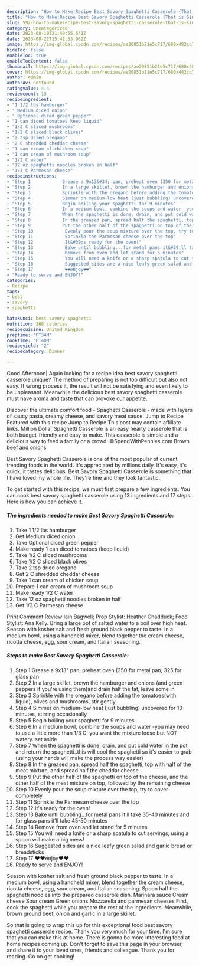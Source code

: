 ```yaml
---
description: "How to Make|Recipe Best Savory Spaghetti Casserole {That is Simple"
title: "How to Make|Recipe Best Savory Spaghetti Casserole {That is Simple"
slug: 592-how-to-makerecipe-best-savory-spaghetti-casserole-that-is-simple
category: Uncategorized
date: 2023-08-10T21:40:55.541Z
date: 2023-08-22T15:42:53.962Z
image: https://img-global.cpcdn.com/recipes/ae20851b21e5c717/680x482cq70/best-savory-spaghetti-casserole-recipe-main-photo.jpg
hideToc: false
enableToc: true
enableTocContent: false
thumbnail: https://img-global.cpcdn.com/recipes/ae20851b21e5c717/680x482cq70/best-savory-spaghetti-casserole-recipe-main-photo.jpg
cover: https://img-global.cpcdn.com/recipes/ae20851b21e5c717/680x482cq70/best-savory-spaghetti-casserole-recipe-main-photo.jpg
author: Admin
authorAv: notfound
ratingvalue: 4.4
reviewcount: 13
recipeingredient:
- "1 1/2 lbs hamburger"
- " Medium diced onion"
- " Optional diced green pepper"
- "1 can diced tomatoes keep liquid"
- "1/2 C sliced mushrooms"
- "1/2 C sliced black olives"
- "2 tsp dried oregano"
- "2 C shredded cheddar cheese"
- "1 can cream of chicken soup"
- "1 can cream of mushroom soup"
- "1/2 C water"
- "12 oz spaghetti noodles broken in half"
- "1/3 C Parmesan cheese"
recipeinstructions:
- "Step 1            Grease a 9x13&#34; pan, preheat oven (350 for metal pan, 325 for glass pan"
- "Step 2            In a large skillet, brown the hamburger and onions (and green peppers if you&#39;re using them)and drain half the fat, leave some in"
- "Step 3            Sprinkle with the oregano before adding the tomatoes(with liquid), olives and mushrooms, stir gently"
- "Step 4            Simmer on medium-low heat (just bubbling) uncovered for 10 minutes, stirring occasionally"
- "Step 5            Begin boiling your spaghetti for 9 minutes"
- "Step 6            In a medium bowl, combine the soups and water -you may need to use a little more than 1/3 C, you want the mixture loose but NOT watery..set aside"
- "Step 7            When the spaghetti is done, drain, and put cold water in the pot and return the spaghetti..this will cool the spaghetti so it&#39;s easier to grab (using your hands will make the process way easier)"
- "Step 8            In the greased pan, spread half the spaghetti, top with half of the meat mixture, and spread half the cheddar cheese"
- "Step 9            Put the other half of the spaghetti on top of the cheese, and the other half of the meat mixture on top, followed by the remaining cheese"
- "Step 10            Evenly pour the soup mixture over the top, try to cover completely"
- "Step 11            Sprinkle the Parmesan cheese over the top"
- "Step 12            It&#39;s ready for the oven!"
- "Step 13            Bake until bubbling...for metal pans it&#39;ll take 35-40 minutes and for glass pans it&#39;ll take 45-50 minutes"
- "Step 14            Remove from oven and let stand for 5 minutes"
- "Step 15            You will need a knife or a sharp spatula to cut servings, using a spoon will make a big mess!"
- "Step 16            Suggested sides are a nice leafy green salad and garlic bread or breadsticks"
- "Step 17            ❤️❤️enjoy❤️❤️"
- "Ready to serve and ENJOY!"
categories:
- Recipe
tags:
- best
- savory
- spaghetti

katakunci: best savory spaghetti 
nutrition: 268 calories
recipecuisine: United Kingdom
preptime: "PT34M"
cooktime: "PT40M"
recipeyield: "2"
recipecategory: Dinner

---
```



Good Afternoon| Again looking for a recipe idea best savory spaghetti casserole unique? The method of preparing is not too difficult but also not easy. If wrong process it, the result will not be satisfying and even likely to be unpleasant. Meanwhile the delicious best savory spaghetti casserole must have aroma and taste that can provoke our appetite.





Discover the ultimate comfort food - Spaghetti Casserole - made with layers of saucy pasta, creamy cheese, and savory meat sauce. Jump to Recipe Featured with this recipe Jump to Recipe This post may contain affiliate links. Million Dollar Spaghetti Casserole is an easy hearty casserole that is both budget-friendly and easy to make. This casserole is simple and a delicious way to feed a family or a crowd! ©SpendWithPennies.com Brown beef and onions.

Best Savory Spaghetti Casserole is one of the most popular of current trending foods in the world. It's appreciated by millions daily. It's easy, it's quick, it tastes delicious. Best Savory Spaghetti Casserole is something that I have loved my whole life. They're fine and they look fantastic.


To get started with this recipe, we must first prepare a few ingredients. You can cook best savory spaghetti casserole using 13 ingredients and 17 steps. Here is how you can achieve it.

<!--inarticleads1-->

##### The ingredients needed to make Best Savory Spaghetti Casserole:

1. Take 1 1/2 lbs hamburger
1. Get  Medium diced onion
1. Take  Optional diced green pepper
1. Make ready 1 can diced tomatoes (keep liquid)
1. Take 1/2 C sliced mushrooms
1. Take 1/2 C sliced black olives
1. Take 2 tsp dried oregano
1. Get 2 C shredded cheddar cheese
1. Take 1 can cream of chicken soup
1. Prepare 1 can cream of mushroom soup
1. Make ready 1/2 C water
1. Take 12 oz spaghetti noodles broken in half
1. Get 1/3 C Parmesan cheese


Print Comment Review Iain Bagwell; Prop Stylist: Heather Chadduck; Food Stylist: Ana Kelly. Bring a large pot of salted water to a boil over high heat. Season with kosher salt and fresh ground black pepper to taste. In a medium bowl, using a handheld mixer, blend together the cream cheese, ricotta cheese, egg, sour cream, and Italian seasoning. 

<!--inarticleads2-->

##### Steps to make Best Savory Spaghetti Casserole:

1. Step 1            Grease a 9x13&#34; pan, preheat oven (350 for metal pan, 325 for glass pan
1. Step 2            In a large skillet, brown the hamburger and onions (and green peppers if you&#39;re using them)and drain half the fat, leave some in
1. Step 3            Sprinkle with the oregano before adding the tomatoes(with liquid), olives and mushrooms, stir gently
1. Step 4            Simmer on medium-low heat (just bubbling) uncovered for 10 minutes, stirring occasionally
1. Step 5            Begin boiling your spaghetti for 9 minutes
1. Step 6            In a medium bowl, combine the soups and water -you may need to use a little more than 1/3 C, you want the mixture loose but NOT watery..set aside
1. Step 7            When the spaghetti is done, drain, and put cold water in the pot and return the spaghetti..this will cool the spaghetti so it&#39;s easier to grab (using your hands will make the process way easier)
1. Step 8            In the greased pan, spread half the spaghetti, top with half of the meat mixture, and spread half the cheddar cheese
1. Step 9            Put the other half of the spaghetti on top of the cheese, and the other half of the meat mixture on top, followed by the remaining cheese
1. Step 10            Evenly pour the soup mixture over the top, try to cover completely
1. Step 11            Sprinkle the Parmesan cheese over the top
1. Step 12            It&#39;s ready for the oven!
1. Step 13            Bake until bubbling...for metal pans it&#39;ll take 35-40 minutes and for glass pans it&#39;ll take 45-50 minutes
1. Step 14            Remove from oven and let stand for 5 minutes
1. Step 15            You will need a knife or a sharp spatula to cut servings, using a spoon will make a big mess!
1. Step 16            Suggested sides are a nice leafy green salad and garlic bread or breadsticks
1. Step 17            ❤️❤️enjoy❤️❤️
1. Ready to serve and ENJOY!

Season with kosher salt and fresh ground black pepper to taste. In a medium bowl, using a handheld mixer, blend together the cream cheese, ricotta cheese, egg, sour cream, and Italian seasoning. Spoon half the spaghetti noodles into the prepared casserole dish. Marinara sauce Cream cheese Sour cream Green onions Mozzarella and parmesan cheeses First, cook the spaghetti while you prepare the rest of the ingredients. Meanwhile, brown ground beef, onion and garlic in a large skillet. 

So that is going to wrap this up for this exceptional food best savory spaghetti casserole recipe. Thank you very much for your time. I'm sure that you can make this at home. There is gonna be more interesting food at home recipes coming up. Don't forget to save this page in your browser, and share it to your loved ones, friends and colleague. Thank you for reading. Go on get cooking!
